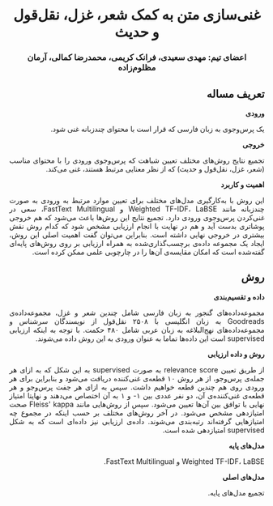 <div dir=rtl align="justify">
<h1 align="center">غنی‌سازی متن به کمک شعر، غزل، نقل‌قول و حدیث</h1>
<h3 align="center">اعضای تیم: مهدی سعیدی، فرانک کریمی، محمدرضا کمالی، آرمان مظلوم‌زاده</h3>
<h2>تعریف مساله</h2>
<b>ورودی</b>
<p>یک پرس‌وجوی به زبان فارسی که قرار است با محتوای چندزبانه غنی شود.</p>
<b>خروجی</b>
<p>تجمیع نتایج روش‌های مختلف تعیین شباهت که پرس‌و‌جوی ورودی را با محتوای مناسب (شعر، غزل، نقل‌قول و حدیث) که از نظر معنایی مرتبط هستند، غنی می‌کند.
</p>
<b>اهمیت و کاربرد</b>
<p>
این روش با به‌کارگیری مدل‌های مختلف برای
تعیین موارد مرتبط به ورودی به صورت چندزبانه مانند Weighted TF-IDF، LaBSE و FastText Multilingual، سعی
در غنی‌کردن پرس‌وجوی ورودی دارد. تجمیع نتایج این روش‌ها باعث می‌شود که هم خروجی پوشاتری بدست آید
و هم در نهایت با انجام ارزیابی مشخص شود که کدام روش نقش بیشتری در خروجی نهایی داشته است.
بنابراین می‌توان گفت اهمیت اصلی این روش،‌ ایجاد یک مجموعه داده‌ی برچسب‌گذاری‌شده
به همراه ارزیابی بر روی روش‌های پایه‌ای گفته‌شده است که امکان مقایسه‌ی آن‌ها را در چارچوبی علمی ممکن کرده است.

</p>
<h2>روش</h2>
<b>داده و تقسیم‌بندی</b>
<p>
مجموعه‌داده‌های گنجور به زبان فارسی شامل چندین شعر و غزل، مجموعه‌داده‌ی Goodreads به زبان انگلیسی
با ۲۵۰۸ نقل‌قول از نویسندگان سرشناس و مجموعه‌داده‌های نهج‌البلاغه به زبان عربی شامل ۴۸۰ حکمت.
با توجه به اینکه ارزیابی supervised است این داده‌ها تماما به عنوان ورودی به این روش داده می‌شوند.
</p>
<b>روش و داده ارزیابی</b>
<p>
از طریق تعیین relevance score به صورت supervised به این شکل که به ازای هر جمله‌ی پرس‌وجو،
از هر روش ۱۰ قطعه‌ی غنی‌کننده دریافت می‌شود و بنابراین برای هر ورودی روی هم چندین قطعه خواهیم داشت.
سپس به ازای هر جفت پرس‌وجو و هر قطعه‌ی غنی‌کننده‌ی آن، دو نفر عددی بین ۱- و ۱ به آن اختصاص می‌دهند 
و نهایتا امتیاز نهایی با توافق بین آن‌ها تعیین می‌شود. سپس از روش‌هایی مانند Fleiss' kappa صحت امتیازدهی مشخص می‌شود. 
در آخر روش‌های مختلف بر حسب اینکه در مجموع چه امتیازهایی گرفته‌اند رتبه‌بندی می‌شوند. داده‌ی ارزیابی نیز داده‌ای است که به شکل supervised امتیازدهی شده است.
</p>
<b>مدل‌های پایه</b>
<p dir=rtl>Weighted TF-IDF، LaBSE و FastText Multilingual.</p>
<b>مدل‌های اصلی</b>
<p>تجمیع مدل‌های پایه.</p>
</div>
